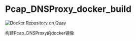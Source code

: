 # Pcap_DNSProxy_docker_build
[![Docker Repository on Quay](https://quay.io/repository/puteulanus/pcap_dnsproxy/status "Docker Repository on Quay")](https://quay.io/repository/puteulanus/pcap_dnsproxy)

构建Pcap_DNSProxy的docker镜像
